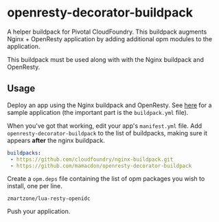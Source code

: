 # openresty-decorator-buildpack

A helper buildpack for Pivotal CloudFoundry. This buildpack augments Nginx + OpenResty application
by adding additional opm modules to the application.

This buildpack must be used along with with the
Nginx buildpack and OpenResty.

## Usage

Deploy an app using the Nginx buildpack and OpenResty. See [here](https://github.com/cloudfoundry/nginx-buildpack/tree/master/fixtures/openresty) for a sample application (the important part is the
`buildpack.yml` file).

When you've got that working, edit your app's `manifest.yml` file. Add `openresty-decorator-buildpack`
to the list of buildpacks, making sure it appears **after** the nginx buildpack.

```yml
buildpacks:
 - https://github.com/cloudfoundry/nginx-buildpack.git
 - https://github.com/mamacdon/openresty-decorator-buildpack
```

Create a `opm.deps` file containing the list of opm packages you wish to install, one per line.

```text
zmartzone/lua-resty-openidc
```

Push your application.

